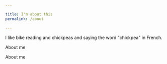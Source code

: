 ```yaml
---

title: I'm about this
permalink: /about

---
```


I like bike reading and chickpeas and saying the word "chickpea" in French.

About me

About me